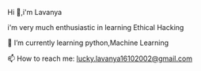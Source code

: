Hi  👋,i'm Lavanya

i'm very much enthusiastic in learning Ethical Hacking
 
 🌱 I’m currently learning python,Machine Learning

 📫 How to reach me: lucky.lavanya16102002@gmail.com
  
  

